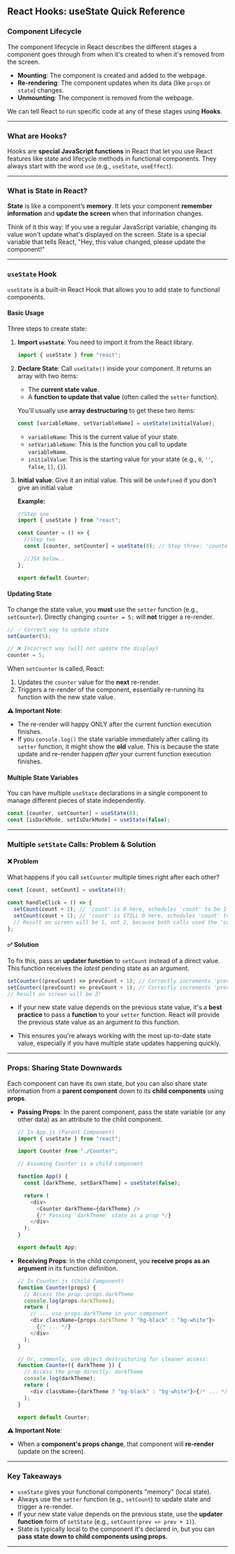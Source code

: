 ## React Hooks: useState Quick Reference

### Component Lifecycle

The component lifecycle in React describes the different stages a component goes through from when it's created to when it's removed from the screen.

- **Mounting**: The component is created and added to the webpage.
- **Re-rendering**: The component updates when its data (like `props` or `state`) changes.
- **Unmounting**: The component is removed from the webpage.

We can tell React to run specific code at any of these stages using **Hooks**.

---

### What are Hooks?

Hooks are **special JavaScript functions** in React that let you use React features like state and lifecycle methods in functional components. They always start with the word `use` (e.g., `useState`, `useEffect`).

---

### What is State in React?

**State** is like a component’s **memory**. It lets your component **remember information** and **update the screen** when that information changes.

Think of it this way: If you use a regular JavaScript variable, changing its value won't update what's displayed on the screen. State is a special variable that tells React, "Hey, this value changed, please update the component\!"

---

### `useState` Hook

`useState` is a built-in React Hook that allows you to add state to functional components.

#### Basic Usage

Three steps to create state:

1.  **Import `useState`**: You need to import it from the React library.

    ```javascript
    import { useState } from "react";
    ```

2.  **Declare State**: Call `useState()` inside your component. It returns an array with two items:
    - The **current state value**.
    - A **function to update that value** (often called the `setter` function).

    You'll usually use **array destructuring** to get these two items:

    ```javascript
    const [variableName, setVariableName] = useState(initialValue);
    ```

    - `variableName`: This is the current value of your state.
    - `setVariableName`: This is the function you call to update `variableName`.
    - `initialValue`: This is the starting value for your state (e.g., `0`, `''`, `false`, `[]`, `{}`).

3.  **Initial value**: Give it an initial value. This will be `undefined` if you don't give an initial value

    **Example:**

    ```javascript
    //Step one
    import { useState } from "react";

    const Counter = () => {
      //Step two
      const [counter, setCounter] = useState(0); // Step three: 'counter' starts at 0

      //JSX below..
    };

    export default Counter;
    ```

#### Updating State

To change the state value, you **must** use the `setter` function (e.g., `setCounter`). Directly changing `counter = 5;` will **not** trigger a re-render.

```javascript
// ✅ Correct way to update state
setCounter(5);

// ❌ Incorrect way (will not update the display)
counter = 5;
```

When `setCounter` is called, React:

1.  Updates the `counter` value for the **next** re-render.
2.  Triggers a re-render of the component, essentially re-running its function with the new state value.

**⚠️ Important Note**:

- The re-render will happy ONLY after the current function execution finishes.
- If you `console.log()` the state variable immediately after calling its `setter` function, it might show the **old** value. This is because the state update and re-render happen _after_ your current function execution finishes.

#### Multiple State Variables

You can have multiple `useState` declarations in a single component to manage different pieces of state independently.

```javascript
const [counter, setCounter] = useState(0);
const [isDarkMode, setIsDarkMode] = useState(false);
```

---

### Multiple `setState` Calls: Problem & Solution

#### ❌ Problem

What happens if you call `setCounter` multiple times right after each other?

```javascript
const [count, setCount] = useState(0);

const handleClick = () => {
  setCount(count + 1); // 'count' is 0 here, schedules 'count' to be 1 for next render
  setCount(count + 1); // 'count' is STILL 0 here, schedules 'count' to be 1 for next render again
  // Result on screen will be 1, not 2, because both calls used the 'count' value from before the render!
};
```

#### ✅ Solution

To fix this, pass an **updater function** to `setCount` instead of a direct value. This function receives the _latest_ pending state as an argument.

```javascript
setCounter((prevCount) => prevCount + 1); // Correctly increments 'prevCount'
setCounter((prevCount) => prevCount + 1); // Correctly increments 'prevCount' again
// Result on screen will be 2!
```

- If your new state value depends on the previous state value, it's a **best practice** to pass a **function** to your `setter` function. React will provide the previous state value as an argument to this function.

- This ensures you're always working with the most up-to-date state value, especially if you have multiple state updates happening quickly.

---

### Props: Sharing State Downwards

Each component can have its own state, but you can also share state information from a **parent component** down to its **child components** using **props**.

- **Passing Props**: In the parent component, pass the state variable (or any other data) as an attribute to the child component.

  ```javascript
  // In App.js (Parent Component)
  import { useState } from "react";

  import Counter from "./Counter";

  // Assuming Counter is a child component

  function App() {
    const [darkTheme, setDarkTheme] = useState(false);

    return (
      <div>
        <Counter darkTheme={darkTheme} />
        {/* Passing 'darkTheme' state as a prop */}
      </div>
    );
  }

  export default App;
  ```

- **Receiving Props**: In the child component, you **receive props as an argument** in its function definition.

  ```javascript
  // In Counter.js (Child Component)
  function Counter(props) {
    // Access the prop: props.darkTheme
    console.log(props.darkTheme);
    return (
      // ... use props.darkTheme in your component
      <div className={props.darkTheme ? "bg-black" : "bg-white"}>
        {/* ... */}
      </div>
    );
  }

  // Or, commonly, use object destructuring for cleaner access:
  function Counter({ darkTheme }) {
    // Access the prop directly: darkTheme
    console.log(darkTheme);
    return (
      <div className={darkTheme ? "bg-black" : "bg-white"}>{/* ... */}</div>
    );
  }

  export default Counter;
  ```

**⚠️ Important Note**:

- When a **component's props change**, that component will **re-render** (update on the screen).

---

### Key Takeaways

- `useState` gives your functional components "memory" (local state).
- Always use the `setter` function (e.g., `setCount`) to update state and trigger a re-render.
- If your new state value depends on the previous state, use the **updater function** form of `setState` (e.g., `setCount(prev => prev + 1)`).
- State is typically local to the component it's declared in, but you can **pass state down to child components using props**.

---
